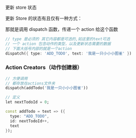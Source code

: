 ### 

更新 store 状态

更新 Store 的状态有且仅有一种方式：

那就是调用 dispatch 函数，传递一个 action 给这个函数

```DART
// type 是必须的 其它内容都是可选的,如这里的text可选
// 一个 action 包含动作的类型，以及更新状态需要的数据
// 下面大括号内部的就是一个action
dispatch({ type: 'ADD_TODO', text: '我是一只小小小图雀' })
```

### Action Creators（动作创建器）
```DART
// 方便调用
// 都存放在actions文件夹
dispatch(addTodo('我是一只小小小图雀'))

// 定义
let nextTodoId = 0;

const addTodo = text => ({
  type: "ADD_TODO",
  id: nextTodoId++,
  text
});
```